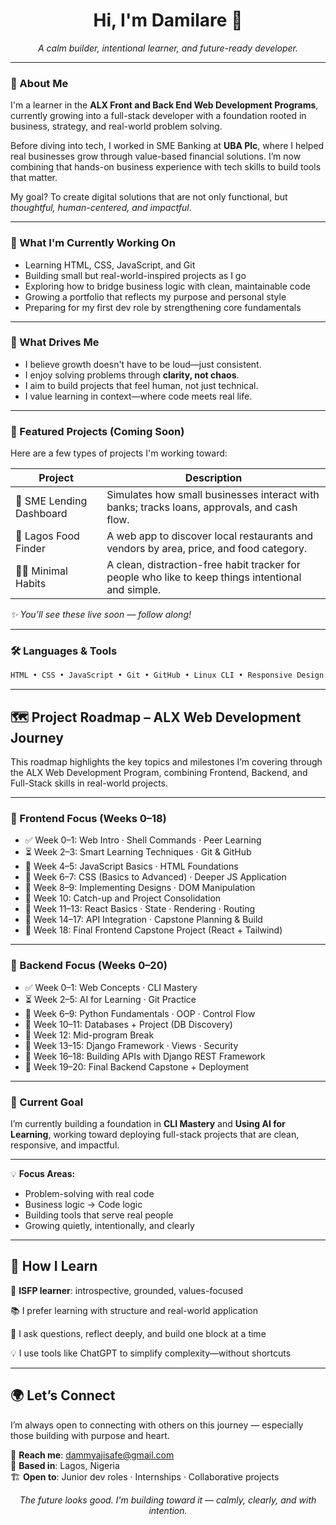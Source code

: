 <h1 align="center">Hi, I'm Damilare 👋</h1>

<p align="center">
  <em>A calm builder, intentional learner, and future-ready developer.</em>
</p>

---

### 🌱 About Me

I'm a learner in the <strong>ALX Front and Back End Web Development Programs</strong>, currently growing into a full-stack developer with a foundation rooted in business, strategy, and real-world problem solving.

Before diving into tech, I worked in SME Banking at <strong>UBA Plc</strong>, where I helped real businesses grow through value-based financial solutions. I’m now combining that hands-on business experience with tech skills to build tools that matter.

My goal? To create digital solutions that are not only functional, but <em>thoughtful, human-centered, and impactful</em>.

---

### 🚀 What I'm Currently Working On

- Learning HTML, CSS, JavaScript, and Git  
- Building small but real-world-inspired projects as I go  
- Exploring how to bridge business logic with clean, maintainable code  
- Growing a portfolio that reflects my purpose and personal style  
- Preparing for my first dev role by strengthening core fundamentals

---

### 🧠 What Drives Me

- I believe growth doesn't have to be loud—just consistent.
- I enjoy solving problems through **clarity, not chaos**.
- I aim to build projects that feel human, not just technical.
- I value learning in context—where code meets real life.

---

### 📂 Featured Projects (Coming Soon)

Here are a few types of projects I'm working toward:

| Project | Description |
|--------|-------------|
| 🧾 SME Lending Dashboard | Simulates how small businesses interact with banks; tracks loans, approvals, and cash flow. |
| 🍲 Lagos Food Finder | A web app to discover local restaurants and vendors by area, price, and food category. |
| 🧘‍♂️ Minimal Habits | A clean, distraction-free habit tracker for people who like to keep things intentional and simple. |

_✨ You’ll see these live soon — follow along!_

---

### 🛠️ Languages & Tools

```html
HTML • CSS • JavaScript • Git • GitHub • Linux CLI • Responsive Design (and growing!)
```
---

## 🗺️ Project Roadmap – ALX Web Development Journey

This roadmap highlights the key topics and milestones I’m covering through the ALX Web Development Program, combining Frontend, Backend, and Full-Stack skills in real-world projects.

---

### 🔹 Frontend Focus (Weeks 0–18)

- ✅ Week 0–1: Web Intro · Shell Commands · Peer Learning  
- ⏳ Week 2–3: Smart Learning Techniques · Git & GitHub  
- 🔄 Week 4–5: JavaScript Basics · HTML Foundations  
- 🔄 Week 6–7: CSS (Basics to Advanced) · Deeper JS Application  
- 🔄 Week 8–9: Implementing Designs · DOM Manipulation  
- 🔄 Week 10: Catch-up and Project Consolidation  
- 🔄 Week 11–13: React Basics · State · Rendering · Routing  
- 🔄 Week 14–17: API Integration · Capstone Planning & Build  
- 🔄 Week 18: Final Frontend Capstone Project (React + Tailwind)

---

### 🔹 Backend Focus (Weeks 0–20)

- ✅ Week 0–1: Web Concepts · CLI Mastery  
- ⏳ Week 2–5: AI for Learning · Git Practice  
- 🔄 Week 6–9: Python Fundamentals · OOP · Control Flow  
- 🔄 Week 10–11: Databases + Project (DB Discovery)  
- 🔄 Week 12: Mid-program Break  
- 🔄 Week 13–15: Django Framework · Views · Security  
- 🔄 Week 16–18: Building APIs with Django REST Framework  
- 🔄 Week 19–20: Final Backend Capstone + Deployment

---

### 🎯 Current Goal

I’m currently building a foundation in **CLI Mastery** and **Using AI for Learning**, working toward deploying full-stack projects that are clean, responsive, and impactful.

---

💡 **Focus Areas:**  
- Problem-solving with real code  
- Business logic → Code logic  
- Building tools that serve real people  
- Growing quietly, intentionally, and clearly

---

## 💬 How I Learn  
🧭 **ISFP learner**: introspective, grounded, values-focused  

📚 I prefer learning with structure and real-world application  

🤝 I ask questions, reflect deeply, and build one block at a time  

💡 I use tools like ChatGPT to simplify complexity—without shortcuts  

---

## 🌍 Let’s Connect  
I’m always open to connecting with others on this journey — especially those building with purpose and heart.

📧 **Reach me**: [dammyajisafe@gmail.com](mailto:dammyajisafe@gmail.com)  
📌 **Based in**: Lagos, Nigeria  
🏗️ **Open to**: Junior dev roles · Internships · Collaborative projects  

<p align="center"><em>The future looks good. I'm building toward it — calmly, clearly, and with intention.</em></p>



